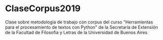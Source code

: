 # ClaseCorpus2019
Clase sobre metodología de trabajo con corpus del curso "Herramientas para el procesamiento de textos con Python" de la Secretaría de Extensión de la Facultad de Filosofía y Letras de la Universidad de Buenos Aires
